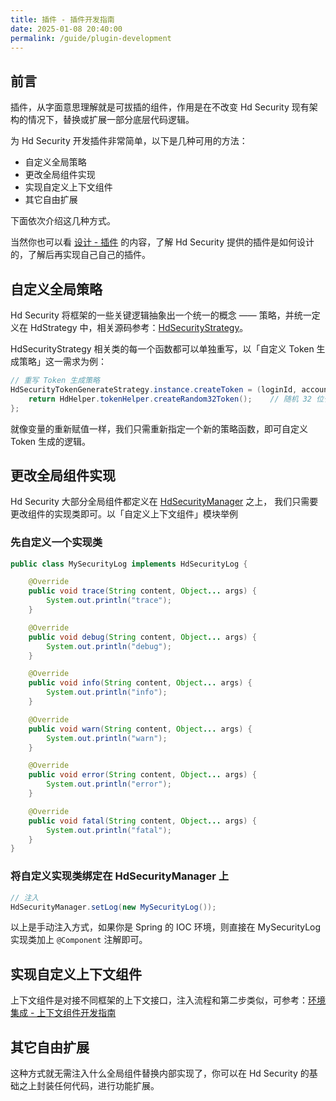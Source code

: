 ```yaml
---
title: 插件 - 插件开发指南
date: 2025-01-08 20:40:00
permalink: /guide/plugin-development
---
```


## 前言

插件，从字面意思理解就是可拔插的组件，作用是在不改变 Hd Security 现有架构的情况下，替换或扩展一部分底层代码逻辑。

为 Hd Security 开发插件非常简单，以下是几种可用的方法：

- 自定义全局策略
- 更改全局组件实现
- 实现自定义上下文组件
- 其它自由扩展

下面依次介绍这几种方式。

当然你也可以看 [设计 - 插件](/design/plugin-overview) 的内容，了解 Hd Security 提供的插件是如何设计的，了解后再实现自己自己的插件。

## 自定义全局策略

Hd Security 将框架的一些关键逻辑抽象出一个统一的概念 —— 策略，并统一定义在 HdStrategy 中，相关源码参考：[HdSecurityStrategy](https://github.com/Kele-Bingtang/hd-security/tree/master/hd-security-core/src/main/java/cn/youngkbt/hdsecurity/strategy)。

HdSecurityStrategy 相关类的每一个函数都可以单独重写，以「自定义 Token 生成策略」这一需求为例：

```java
// 重写 Token 生成策略
HdSecurityTokenGenerateStrategy.instance.createToken = (loginId, accountType) -> {
    return HdHelper.tokenHelper.createRandom32Token();    // 随机 32 位长度字符串
};
```

就像变量的重新赋值一样，我们只需重新指定一个新的策略函数，即可自定义 Token 生成的逻辑。

## 更改全局组件实现

Hd Security 大部分全局组件都定义在 [HdSecurityManager](https://github.com/Kele-Bingtang/hd-security/tree/master/hd-security-core/src/main/java/cn/youngkbt/hdsecurity/HdSecurityManager.java) 之上， 我们只需要更改组件的实现类即可。以「自定义上下文组件」模块举例

### 先自定义一个实现类

```java
public class MySecurityLog implements HdSecurityLog {

    @Override
    public void trace(String content, Object... args) {
        System.out.println("trace");
    }

    @Override
    public void debug(String content, Object... args) {
        System.out.println("debug");
    }

    @Override
    public void info(String content, Object... args) {
        System.out.println("info");
    }

    @Override
    public void warn(String content, Object... args) {
        System.out.println("warn");
    }

    @Override
    public void error(String content, Object... args) {
        System.out.println("error");
    }

    @Override
    public void fatal(String content, Object... args) {
        System.out.println("fatal");
    }
}

```

### 将自定义实现类绑定在 HdSecurityManager 上

```java
// 注入
HdSecurityManager.setLog(new MySecurityLog());
```

以上是手动注入方式，如果你是 Spring 的 IOC 环境，则直接在 MySecurityLog 实现类加上 `@Component` 注解即可。

## 实现自定义上下文组件

上下文组件是对接不同框架的上下文接口，注入流程和第二步类似，可参考：[环境集成 - 上下文组件开发指南](/guide/context-component-development)

## 其它自由扩展

这种方式就无需注入什么全局组件替换内部实现了，你可以在 Hd Security 的基础之上封装任何代码，进行功能扩展。
